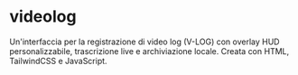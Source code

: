 # videolog
Un'interfaccia per la registrazione di video log (V-LOG) con overlay HUD personalizzabile, trascrizione live e archiviazione locale. Creata con HTML, TailwindCSS e JavaScript.
